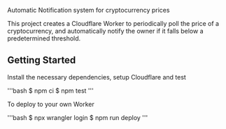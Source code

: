 Automatic Notification system for cryptocurrency prices

This project creates a Cloudflare Worker to periodically poll the price of a cryptocurrency, and automatically notify the owner if it falls below a predetermined threshold.

## Getting Started

Install the necessary dependencies, setup Cloudflare and test

'''bash
$ npm ci
$ npm test
'''

To deploy to your own Worker

'''bash
$ npx wrangler login
$ npm run deploy
'''